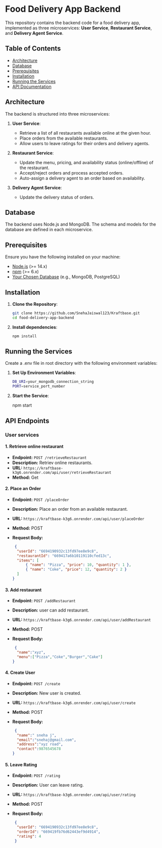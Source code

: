 # Food Delivery App Backend

This repository contains the backend code for a food delivery app, implemented as three microservices: **User Service**, **Restaurant Service**, and **Delivery Agent Service**.

## Table of Contents

- [Architecture](#architecture)
- [Database](#database)
- [Prerequisites](#prerequisites)
- [Installation](#installation)
- [Running the Services](#running-the-services)
- [API Documentation](#api-documentation)

## Architecture

The backend is structured into three microservices:

1. **User Service**:
   - Retrieve a list of all restaurants available online at the given hour.
   - Place orders from the available restaurants.
   - Allow users to leave ratings for their orders and delivery agents.

2. **Restaurant Service**:
   - Update the menu, pricing, and availability status (online/offline) of the restaurant.
   - Accept/reject orders and process accepted orders.
   - Auto-assign a delivery agent to an order based on availability.

3. **Delivery Agent Service**:
   - Update the delivery status of orders.

## Database

The backend uses Node.js and MongoDB. The schema and models for the database are defined in each microservice.

## Prerequisites

Ensure you have the following installed on your machine:

- [Node.js](https://nodejs.org/en/) (>= 14.x)
- [npm](https://www.npmjs.com/) (>= 6.x)
- [Your Chosen Database](https://www.mongodb.com/try/download/community) (e.g., MongoDB, PostgreSQL)

## Installation

1. **Clone the Repository**:

   ```bash
   git clone https://github.com/SnehaJaiswal123/Kraftbase.git
   cd food-delivery-app-backend
   
1. **Install dependencies**:

   ```bash
   npm install
   
## Running the Services

Create a .env file in root directory with the following environment variables:

1. **Set Up Environment Variables**:

   ```bash
   DB_URI=your_mongodb_connection_string
   PORT=service_port_number

1. **Start the Service**:

   npm start

## API Endpoints

### User services

#### 1. Retrieve online restaurant

- **Endpoint:** `POST /retrieveRestaurant`
- **Description:** Retriev online restaurants.
- **URL:** `https://kraftbase-k3g6.onrender.com/api/user/retrieveRestaurant`
- **Method:** Get

#### 2. Place an Order

- **Endpoint:** `POST /placeOrder`
- **Description:** Place an order from an available restaurant.
- **URL:** `https://kraftbase-k3g6.onrender.com/api/user/placeOrder`
- **Method:** POST

- **Request Body:**
  ```json
   {
    "userId": "6694190932c13fd97ee8e9c8",
    "restaurantId": "669417a6b10119110cfed13c",
    "items": [
        { "name": "Pizza", "price": 10, "quantity": 1 },
        { "name": "Coke", "price": 12, "quantity": 2 }
    ]
  }
  
#### 3. Add restaurant

- **Endpoint:** `POST /addRestaurant`
- **Description:** user can add restaurant.
- **URL:** `https://kraftbase-k3g6.onrender.com/api/user/addRestaurant`
- **Method:** POST

- **Request Body:**
  ```json
   {
    "name":"xyz",
    "menu":["Pizza","Coke","Burger","Cake"]
  }

 #### 4. Create User

- **Endpoint:** `POST /create`
- **Description:** New user is created.
- **URL:** `https://kraftbase-k3g6.onrender.com/api/user/create`
- **Method:** POST

- **Request Body:**
  ```json
   {
    "name":" sneha j",
    "email":"snehaj@gmail.com",
    "address":"xyz road",
    "contact":9876545678
  }
#### 5. Leave Rating

- **Endpoint:** `POST /rating`
- **Description:** User can leave rating.
- **URL:** `https://kraftbase-k3g6.onrender.com/api/user/rating`
- **Method:** POST

- **Request Body:**
  ```json
   {
    "userId": "6694190932c13fd97ee8e9c8",
    "orderId": "669419fb76d62443ef9d4914",
    "rating": 4
   }



  


   
   
